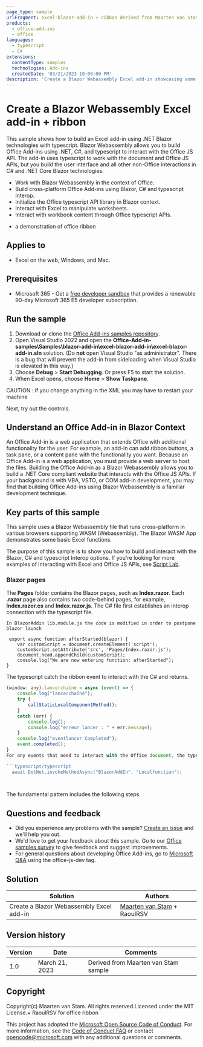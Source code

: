 ```yaml
---
page_type: sample
urlFragment: excel-blazor-add-in + ribbon derived from Maarten van Stam sample
products:
  - office-add-ins
  - office
languages:
  - typescript
  - C#
extensions:
  contentType: samples
  technologies: Add-ins
  createdDate: '03/21/2023 10:00:00 PM'
description: 'Create a Blazor Webassembly Excel add-in showcasing some samples + ribbon.'
---
```


# Create a Blazor Webassembly Excel add-in + ribbon

This sample shows how to build an Excel add-in using .NET Blazor technologies with typescript. Blazor Webassembly allows you to build Office Add-ins using .NET, C#, and typescript to interact with the Office JS API. The add-in uses typescript to work with the document and Office JS APIs, but you build the user interface and all other non-Office interactions in C# and .NET Core Blazor technologies.
 
- Work with Blazor Webassembly in the context of Office.
- Build cross-platform Office Add-ins using Blazor, C# and typescript Interop.
- Initialize the Office typescript API library in Blazor context.
- Interact with Excel to manipulate worksheets.
- Interact with workbook content through Office typescript APIs.
+ a demonstration of office ribbon

## Applies to

- Excel on the web, Windows, and Mac.

## Prerequisites

- Microsoft 365 - Get a [free developer sandbox](https://developer.microsoft.com/microsoft-365/dev-program#Subscription) that provides a renewable 90-day Microsoft 365 E5 developer subscription.

## Run the sample

1. Download or clone the [Office Add-ins samples repository](https://github.com/OfficeDev/Office-Add-in-samples).
1. Open Visual Studio 2022 and open the **Office-Add-in-samples\Samples\blazor-add-in\excel-blazor-add-in\excel-blazor-add-in.sln** solution. (Do **not** open Visual Studio "as administrator". There is a bug that will prevent the add-in from sideloading when Visual Studio is elevated in this way.)
1. Choose **Debug** > **Start Debugging**. Or press F5 to start the solution.
1. When Excel opens, choose **Home** > **Show Taskpane**.

CAUTION : if you change anything in the XML you may have to restart your machine 

Next, try out the controls.

## Understand an Office Add-in in Blazor Context

An Office Add-in is a web application that extends Office with additional functionality for the user. For example, an add-in can add ribbon buttons, a task pane, or a content pane with the functionality you want. Because an Office Add-in is a web application, you must provide a web server to host the files.
Building the Office Add-in as a Blazor Webassembly allows you to build a .NET Core compliant website that interacts with the Office JS APIs. If your background is with VBA, VSTO, or COM add-in development, you may find that building Office Add-ins using Blazor Webassembly is a familiar development technique.

## Key parts of this sample

This sample uses a Blazor Webassembly file that runs cross-platform in various browsers supporting WASM (Webassembly). The Blazor WASM App demonstrates some basic Excel functions.

The purpose of this sample is to show you how to build and interact with the Blazor, C# and typescript Interop options. If you're looking for more examples of interacting with Excel and Office JS APIs, see [Script Lab](https://aka.ms/getscriptlab).


### Blazor pages

The **Pages** folder contains the Blazor pages, such as **Index.razor**. Each **.razor** page also contains two code-behind pages, for example, **Index.razor.cs** and **Index.razor.js**. The C# file first establishes an interop connection with the typescript file.


```
In BlazorAddin lib.module.js the code is modified in order to postpone blazor launch
 
 export async function afterStarted(blazor) {
    var customScript = document.createElement('script');
    customScript.setAttribute('src', 'Pages/Index.razor.js');
    document.head.appendChild(customScript);
    console.log("We are now entering function: afterStarted");
}

```

The typescript catch the ribbon event to interact with the C# and returns.

```typescript
(window: any).lancerchaîné = async (event) => {
    console.log("lancerchaîné");
    try {
        callStaticLocalComponentMethod();
    }
    catch (err) {
        console.log();
        console.log("erreur lancer : " + err.message);
    }
    console.log("eventlancer Completed");
    event.completed();
}
For any events that need to interact with the Office document, the typescript file calls through interop to the C# file.

```typescript/typescript
  await DotNet.invokeMethodAsync("BlazorAddIn", "Localfunction");

 
```

The fundamental pattern includes the following steps.



## Questions and feedback

- Did you experience any problems with the sample? [Create an issue](https://github.com/OfficeDev/Office-Add-in-samples/issues/new/choose) and we'll help you out.
- We'd love to get your feedback about this sample. Go to our [Office samples survey](https://aka.ms/OfficeSamplesSurvey) to give feedback and suggest improvements.
- For general questions about developing Office Add-ins, go to [Microsoft Q&A](https://learn.microsoft.com/answers/topics/office-js-dev.html) using the office-js-dev tag.

## Solution

Solution | Authors
---------|----------
Create a Blazor Webassembly Excel add-in | [Maarten van Stam](https://mvp.microsoft.com/en-us/PublicProfile/33535) + RaoulRSV

## Version history

Version  | Date | Comments
---------| -----| --------
1.0  | March 21, 2023 | Derived from Maarten van Stam sample

## Copyright

Copyright(c) Maarten van Stam. All rights reserved.Licensed under the MIT License.+ RaoulRSV for office ribbon

This project has adopted the [Microsoft Open Source Code of Conduct](https://opensource.microsoft.com/codeofconduct/). For more information, see the [Code of Conduct FAQ](https://opensource.microsoft.com/codeofconduct/faq/) or contact [opencode@microsoft.com](mailto:opencode@microsoft.com) with any additional questions or comments.

